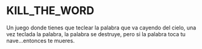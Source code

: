 # KILL_THE_WORD
Un juego donde tienes que teclear la palabra que va cayendo del cielo, una vez teclada la palabra, la palabra se destruye, pero si la palabra toca tu nave...entonces te mueres.
